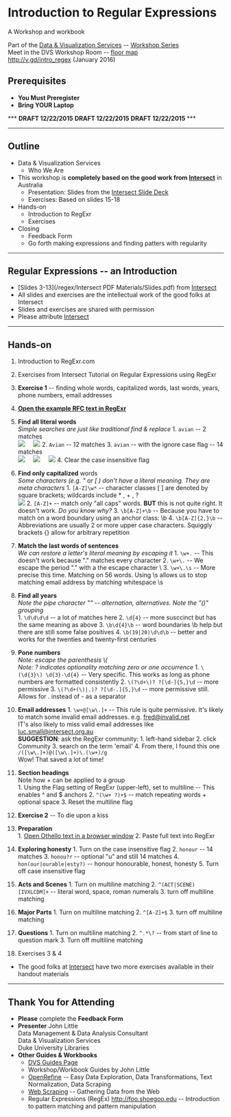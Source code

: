 # Introduction to Regular Expressions
A Workshop and workbook

Part of the [Data & Visualization Services](http://library.duke.edu/data) -- [Workshop Series](http://library.duke.edu/data/news)  
Meet in the DVS Workshop Room  -- [floor map](http://library.duke.edu/edge/spaces)  
http://v.gd/intro_regex (January 2016)

## Prerequisites
* **You Must Preregister** 
* **Bring YOUR Laptop**

***  **DRAFT  12/22/2015**  **DRAFT  12/22/2015**  **DRAFT  12/22/2015**  ***   

--------

## Outline
* Data & Visualization Services
  * Who We Are
* This workshop is **completely based on the good work from [Intersect](http://www.intersect.org.au/course-resources)** in Australia
  * Presentation:  Slides from the [Intersect Slide Deck](http://www.intersect.org.au/course-resources)
  * Exercises:  Based on slides 15-18
* Hands-on
  * Introduction to RegExr
  * Exercises
* Closing
  * Feedback Form
  * Go forth making expressions and finding patters with regularity

---
 
## Regular Expressions -- an Introduction
* [Slides 3-13](/regex/Intersect PDF Materials/Slides.pdf) from [Intersect](http://www.intersect.org.au/course-resources)
* All slides and exercises are the intellectual work of the good folks at Intersect
* Slides and exercises are shared with permission
* Please attribute [Intersect](http://www.intersect.org.au/course-resources)

 
---  

## Hands-on

1. Introduction to RegExr.com 
1. Exercises from Intersect Tutorial on Regular Expressions using RegExr
  2. **Exercise 1** -- finding whole words, capitalized words, last words, years, phone numbers, email addresses
   3. **[Open the example RFC text in RegExr](http://www.regexr.com/3c7gi)** 
   4. **Find all literal words**  
   *Simple searches are just like traditional find & replace*
    1. `avian` -- 2 matches   
	   <img src="http://www.clipular.com/c/6697213840326656.png?k=Sr4JJIBaQIQrFV_e22vdal35gLk"> &nbsp; &nbsp; <img src="http://www.clipular.com/c/5482778819821568.png?k=0ABAsScKdMlMhm02iRyZaI6HTFo">
    2. `Avian` -- 12 matches
    3. `avian` -- with the ignore case flag -- 14 matches   
	   <img src="http://www.clipular.com/c/4523633702600704.png?k=2ANfuhKq9-YlXhHskHO6UWvkeZ0">  &nbsp; &nbsp; <img src="http://www.clipular.com/c/6101324037881856.png?k=6kHKagztUKV9hfLP2f0z64Euk7E">  &nbsp; &nbsp; <img src="http://www.clipular.com/c/5227111764721664.png?k=J7C2jn8BBj9xTRXVugf8d9K2ui0">
    4. Clear the case insensitive flag   
	   
   5. **Find only capitalized** words   
   *Some characters (e.g. " or \[ ) don't have a literal meaning.  They are meta characters*
    1. `[A-Z]\w*` -- character classes \[ \] are denoted by square brackets; wildcards include \* , \+ , ?   
	<img src="http://www.clipular.com/c/4898985692102656.png?k=IPiLHHWl3MWUjXTW0gbaLf5j_pY">
    2. `[A-Z]+` -- match only "all caps" words.  **BUT** this is not quite right.  It doesn't work.  *Do you know why?*
    3. `\b[A-Z]+\b` -- Because you have to match on a word boundary using an anchor class:  \\b
    4. `\b[A-Z]{2,}\b` -- Abbreviations are usually 2 or more upper case characters.  Squiggly brackets \{\} allow for arbitrary repetition   
	   
   6. **Match the last words of sentences**   
   *We can restore a letter's literal meaning by escaping it*
    1. `\w+.` -- This doesn't work because "." matches every character
    2. `\w+\.` -- We escape the period "." with a the escape character \\
    3. `\w+\.\s` -- More precise this time.  Matching on 56 words.  Using \\s allows us to stop matching email address by matching whitespace \\s      
	
   7. **Find all years**   
   *Note the pipe character "\" -- alternation, alternatives.  Note the "()" grouping*   
    1. `\d\d\d\d` -- a lot of matches here
    2. `\d{4}` -- more susccinct but has the same meaning as above
    3. `\b\d{4}\b` -- word boundaries \\b help but there are still some false positives
    4. `\b(19|20)\d\d\b` -- better and works for the twenties and twenty-first centuries   

   8. **Pone numbers**   
   *Note: escape the parenthesis \\\(*   
   *Note: ? indicates optionality matching zero or one occurrence*
    1. `\(\d{3}\) \d{3}-\d{4}` -- Very specific.  This works as long as phone numbers are formatted consistently
    2. `\(?\d+\)? ?[\d-]{5,}\d` -- more permissive
    3. `\(?\d+(\)|.)? ?[\d-.]{5,}\d`	   -- more permissive still.  Allows for \. instead of - as a separator
	   
   9. **Email addresses**
    1. `\w+@[\w\.]+` -- This rule is quite permissive.  It's likely to match some invalid email addresses. e.g. fred@invalid.net   
    IT's also likely to miss valid email addresses like luc.small@intersect.org.au   
    **SUGGESTION**: ask the RegExr community:
     1. left-hand sidebar
     2. click Community
     3. search on the term 'email'
     4. From there, I found this one   
     `/([\w\.]+)@([\w\.]+)\.(\w+)/g`   
     Wow!  That saved a lot of time!   
		  
   10. **Section headings**   
   Note how \+ can be applied to a group  
    1. Using the Flag setting of RegExr (upper-left), set to multiline	-- This enables ^ and $ anchors
    2. `^(\w+ ?)+$` -- match repeating words + optional space
    3. Reset the multiline flag   
		
  3. **Exercise 2** -- To die upon a kiss
   1. **Preparation**   
    1. [Open Othello text in a browser window](http://shakespeare.mit.edu/othello/full.html) 
    2. Paste full text into RegExr   
		
   2. **Exploring honesty**
    1. Turn on the case insensitive flag
    2. `honour` -- 14 matches
    3. `honou?r` -- optional "u"  and still 14 matches
    4. `hon(our|ourable|esty?)` -- honour honourable, honest, honesty
    5. Turn off case insensitive flag
		
   3. **Acts and Scenes**
    1. Turn on multiline matching
    2. `^(ACT|SCENE) [IVXLCDM]+` -- literal word, space, roman numerals
    3. turn off multiline matching   

   4. **Major Parts**
    1. Turn on multiline matching
    2. `^[A-Z]+$`
    3. turn off multiline matching   
		
   5. **Questions**
    1. Turn on multiline matching
    2. `^.*\?` -- from start of line to question mark
    3. Turn off multiline matching   
		
  4. Exercises 3 & 4
  * The good folks at [Intersect](http://www.intersect.org.au/course-resources) have two more exercises available in their handout materials

---  

## Thank You for Attending

* **Please** complete the **Feedback Form**
* **Presenter** 
John Little   
Data Management & Data Analysis Consultant   
Data & Visualization Services   
Duke University Libraries   
* **Other Guides & Workbooks**
  * [DVS Guides Page](http://library.duke.edu/data/guides)
  * Workshop/Workbook Guides by John Little
   * [OpenRefine](http://v.gd/openrefine) -- Easy Data Exploration, Data Transformations, Text Normalization, Data Scraping
   * [Web Scraping](http://v.gd/webscrapting) -- Gathering Data from the Web
   * Regular Expressions (RegEx) http://foo.shoegoo.edu  -- Introduction to pattern matching and pattern manipulation



   




